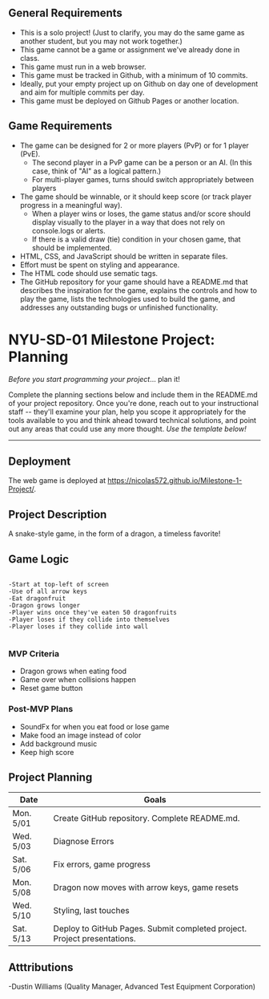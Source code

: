 ## General Requirements

- This is a solo project! (Just to clarify, you may do the same game as another student, but you may not work together.)
- This game cannot be a game or assignment we've already done in class.
- This game must run in a web browser.
- This game must be tracked in Github, with a minimum of 10 commits.
- Ideally, put your empty project up on Github on day one of development and aim for multiple commits per day.
- This game must be deployed on Github Pages or another location.

## Game Requirements

- The game can be designed for 2 or more players (PvP) or for 1 player (PvE).
  - The second player in a PvP game can be a person or an AI. (In this case, think of "AI" as a logical pattern.)
  - For multi-player games, turns should switch appropriately between players
- The game should be winnable, or it should keep score (or track player progress in a meaningful way).
  - When a player wins or loses, the game status and/or score should display visually to the player in a way that does not rely on console.logs or alerts.
  - If there is a valid draw (tie) condition in your chosen game, that should be implemented.
- HTML, CSS, and JavaScript should be written in separate files.
- Effort must be spent on styling and appearance.
- The HTML code should use sematic tags.
- The GitHub repository for your game should have a README.md that describes the inspiration for the game, explains the controls and how to play the game, lists the technologies used to build the game, and addresses any outstanding bugs or unfinished functionality.

# NYU-SD-01 Milestone Project: Planning

_Before you start programming your project_... plan it!

Complete the planning sections below and include them in the README.md of your project repository. Once you're done, reach out to your instructional staff -- they'll examine your plan, help you scope it appropriately for the tools available to you and think ahead toward technical solutions, and point out any areas that could use any more thought. _Use the template below!_

--------

## Deployment

The web game is deployed at <https://nicolas572.github.io/Milestone-1-Project/>.


## Project Description

A snake-style game, in the form of a dragon, a timeless favorite!


## Game Logic

```

-Start at top-left of screen
-Use of all arrow keys
-Eat dragonfruit
-Dragon grows longer
-Player wins once they've eaten 50 dragonfruits
-Player loses if they collide into themselves
-Player loses if they collide into wall


```

### MVP Criteria

- Dragon grows when eating food
- Game over when collisions happen
- Reset game button


### Post-MVP Plans

- SoundFx for when you eat food or lose game
- Make food an image instead of color
- Add background music
- Keep high score

## Project Planning

| Date | Goals |
| ---- | ----- |
| Mon. 5/01 | Create GitHub repository. Complete README.md. |
| Wed. 5/03 | Diagnose Errors |
| Sat. 5/06 | Fix errors, game progress |
| Mon. 5/08 | Dragon now moves with arrow keys, game resets |
| Wed. 5/10 | Styling, last touches |
| Sat. 5/13 | Deploy to GitHub Pages. Submit completed project. Project presentations. |

## Atttributions

-Dustin Williams (Quality Manager, Advanced Test Equipment Corporation)
